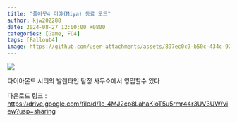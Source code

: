 ```yaml
---
title: "폴아웃4 미야(Miya) 동료 모드"
author: kjw202288
date: 2024-08-27 12:00:00 +0800
categories: [Game, FO4]
tags: [Fallout4]
image: https://github.com/user-attachments/assets/897ec0c9-b50c-434c-92b8-ab2eca918efc
---
```


<img src="https://github.com/user-attachments/assets/897ec0c9-b50c-434c-92b8-ab2eca918efc">

다이아몬드 시티의 발렌타인 탐정 사무소에서 영입할수 있다

다운로드 링크 : <https://drive.google.com/file/d/1e_4MJ2cp8LahaKioT5u5rmr44r3UV3UW/view?usp=sharing>

